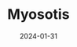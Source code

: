 ---  
layout: startup_page  
title: "Myosotis"  
id: "myo.de"  
permalink: "/myosotismyo.de01312024/"  
website: "https://www.myo.de/"  
funding_round: "Series A"  
funding_amount: "€8M"  
investors: "TVM Capital Life Science, Twip, Agaplesion, Carpe Diem, BonVenture, Axel Springer Plug & Play, Think Health, Mountain Partners, Round Hill Ventures, Capacura"  
about: "Myosotis (myo) provides a digital communication app for care facilities, families, and service providers. The app facilitates easy communication through pictures, videos, and calls, simplifying administrative tasks and improving documentation. This improves efficiency and enhances communication between caregivers, patients' families, and external services."  
markets: "Healthtech, Hospitals and Health Care"  
hq: "Berlin, Berlin, Germany"  
founded_year: "2017"  
linkedin: "https://www.linkedin.com/company/myo-healthcare"  
twitter: ""  
instagram: ""  
facebook: ""  
crunchbase: "https://www.crunchbase.com/organization/myo?utm_source=linkedin&utm_medium=referral&utm_campaign=linkedin_companies&utm_content=profile_cta_anon&trk=funding_crunchbase"  
pitchbook: ""  

date_display: "31-Jan-2024"  
date: "2024-01-31"

# SEO Optimization  
meta_title: "Myosotis - Series A Funding (€8M)"  
meta_description: "Myosotis, Myosotis (myo) provides a digital communication app for care facilities, families, and service providers. The app facilitates easy communication throu..."  
meta_keywords: "Myosotis, Healthtech, Hospitals and Health Care, Series A funding"  
canonical_url: "https://startup.projectstartups.com/myosotismyo.de01312024/"  
---